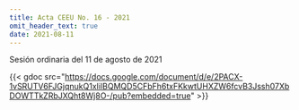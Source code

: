 ```yaml
---
title: Acta CEEU No. 16 - 2021
omit_header_text: true
date: 2021-08-11
---
```


Sesión ordinaria del 11 de agosto de 2021

{{< gdoc src="https://docs.google.com/document/d/e/2PACX-1vSRUTV6FJGjqnukQ1xIilBQMQD5CFbFh6txFKkwtUHXZW6fcvB3Jssh07XbDOWTTkZRbJXQht8Wj8O-/pub?embedded=true" >}}
